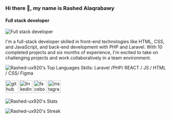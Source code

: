 ### Hi there 👋, my name is Rashed Alaqrabawy
#### Full stack developer
![Full stack developer](https://tse2.mm.bing.net/th?id=OIP.UhnZs_RgbtVTR56Rsrm40gHaEE&pid=Api&P=0&h=450)


I'm a full-stack developer skilled in front-end technologies like HTML, CSS, and JavaScript, and back-end development with PHP and Laravel. With 10 completed projects and six months of experience, I'm excited to take on challenging projects and work collaboratively in a team environment.

![Rashed-ux920's Top Languages](https://github-readme-stats.vercel.app/api/top-langs/?username=Rashed-ux920&theme=vue-dark&show_icons=true&hide_border=true&layout=compact)
Skills: Laravel /PHP/ REACT / JS / HTML / CSS/ Figma



[<img src='https://cdn.jsdelivr.net/npm/simple-icons@3.0.1/icons/github.svg' alt='github' height='40'>](https://github.com/Rashed-ux920)  [<img src='https://cdn.jsdelivr.net/npm/simple-icons@3.0.1/icons/linkedin.svg' alt='linkedin' height='40'>](https://www.linkedin.com/in/www.linkedin.com/in/rashed-alaqrabawy-28899b257/)  [<img src='https://cdn.jsdelivr.net/npm/simple-icons@3.0.1/icons/facebook.svg' alt='facebook' height='40'>](https://www.facebook.com/https://www.facebook.com/profile.php?id=100070927364793)  [<img src='https://cdn.jsdelivr.net/npm/simple-icons@3.0.1/icons/instagram.svg' alt='instagram' height='40'>](https://www.instagram.com/https://www.instagram.com/rashed.aqrabawy//)  








![Rashed-ux920's Stats](https://github-readme-stats.vercel.app/api?username=Rashed-ux920&theme=vue-dark&show_icons=true&hide_border=true&count_private=false)

![Rashed-ux920's Streak](https://github-readme-streak-stats.herokuapp.com/?user=Rashed-ux920&theme=vue-dark&hide_border=true)


<!--
**Rashed-ux920/Rashed-ux920** is a ✨ _special_ ✨ repository because its `README.md` (this file) appears on your GitHub profile.

Here are some ideas to get you started:

- 🔭 I’m currently working on ...
- 🌱 I’m currently learning ...
- 👯 I’m looking to collaborate on ...
- 🤔 I’m looking for help with ...
- 💬 Ask me about ...
- 📫 How to reach me: ...
- 😄 Pronouns: ...
- ⚡ Fun fact: ...
-->
